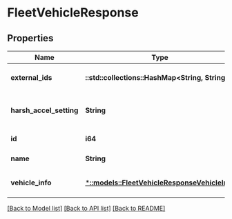# FleetVehicleResponse

## Properties
Name | Type | Description | Notes
------------ | ------------- | ------------- | -------------
**external_ids** | **::std::collections::HashMap<String, String>** |  | [optional] [default to null]
**harsh_accel_setting** | **String** | Harsh event detection setting. | [optional] [default to null]
**id** | **i64** | ID of the vehicle. | [default to null]
**name** | **String** | Name of the vehicle. | [default to null]
**vehicle_info** | [***::models::FleetVehicleResponseVehicleInfo**](FleetVehicleResponse_vehicleInfo.md) |  | [optional] [default to null]

[[Back to Model list]](../README.md#documentation-for-models) [[Back to API list]](../README.md#documentation-for-api-endpoints) [[Back to README]](../README.md)


